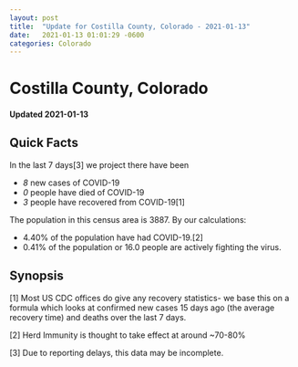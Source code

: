 ```yaml
---
layout: post
title:  "Update for Costilla County, Colorado - 2021-01-13"
date:   2021-01-13 01:01:29 -0600
categories: Colorado
---
```


# Costilla County, Colorado
#### Updated 2021-01-13

## Quick Facts

In the last 7 days[3] we project there have been
- *8* new cases of COVID-19
- *0* people have died of COVID-19
- *3* people have recovered from COVID-19[1]

The population in this census area is 3887. By our calculations:
- 4.40% of the population have had COVID-19.[2]
- 0.41% of the population or 16.0 people are actively fighting the virus.

## Synopsis




[1] Most US CDC offices do give any recovery statistics- we base this on a formula which looks at confirmed new cases
15 days ago (the average recovery time) and deaths over the last 7 days.

[2] Herd Immunity is thought to take effect at around ~70-80%

[3] Due to reporting delays, this data may be incomplete.
 
    